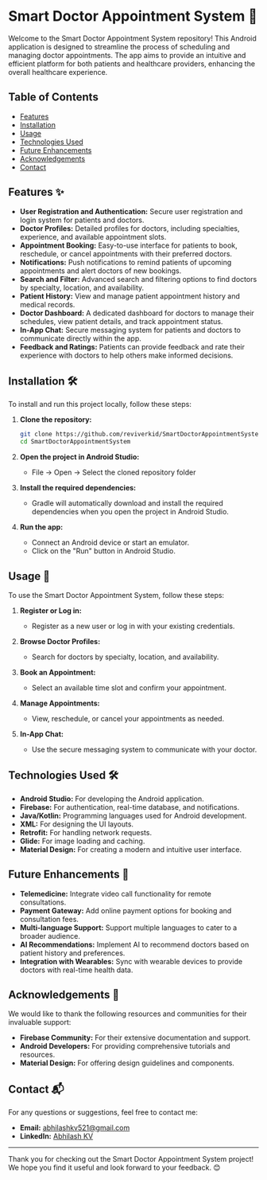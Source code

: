 # Smart Doctor Appointment System 🏥

Welcome to the Smart Doctor Appointment System repository! This Android application is designed to streamline the process of scheduling and managing doctor appointments. The app aims to provide an intuitive and efficient platform for both patients and healthcare providers, enhancing the overall healthcare experience.

## Table of Contents

- [Features](#features)
- [Installation](#installation)
- [Usage](#usage)
- [Technologies Used](#technologies-used)
- [Future Enhancements](#future-enhancements)
- [Acknowledgements](#acknowledgements)
- [Contact](#contact)

## Features ✨

- **User Registration and Authentication:** Secure user registration and login system for patients and doctors.
- **Doctor Profiles:** Detailed profiles for doctors, including specialties, experience, and available appointment slots.
- **Appointment Booking:** Easy-to-use interface for patients to book, reschedule, or cancel appointments with their preferred doctors.
- **Notifications:** Push notifications to remind patients of upcoming appointments and alert doctors of new bookings.
- **Search and Filter:** Advanced search and filtering options to find doctors by specialty, location, and availability.
- **Patient History:** View and manage patient appointment history and medical records.
- **Doctor Dashboard:** A dedicated dashboard for doctors to manage their schedules, view patient details, and track appointment status.
- **In-App Chat:** Secure messaging system for patients and doctors to communicate directly within the app.
- **Feedback and Ratings:** Patients can provide feedback and rate their experience with doctors to help others make informed decisions.

## Installation 🛠️

To install and run this project locally, follow these steps:

1. **Clone the repository:**
    ```bash
    git clone https://github.com/reviverkid/SmartDoctorAppointmentSystem.git
    cd SmartDoctorAppointmentSystem
    ```

2. **Open the project in Android Studio:**
    - File -> Open -> Select the cloned repository folder

3. **Install the required dependencies:**
    - Gradle will automatically download and install the required dependencies when you open the project in Android Studio.

4. **Run the app:**
    - Connect an Android device or start an emulator.
    - Click on the "Run" button in Android Studio.

## Usage 🚀

To use the Smart Doctor Appointment System, follow these steps:

1. **Register or Log in:**
   - Register as a new user or log in with your existing credentials.

2. **Browse Doctor Profiles:**
   - Search for doctors by specialty, location, and availability.

3. **Book an Appointment:**
   - Select an available time slot and confirm your appointment.

4. **Manage Appointments:**
   - View, reschedule, or cancel your appointments as needed.

5. **In-App Chat:**
   - Use the secure messaging system to communicate with your doctor.



## Technologies Used 🛠️

- **Android Studio:** For developing the Android application.
- **Firebase:** For authentication, real-time database, and notifications.
- **Java/Kotlin:** Programming languages used for Android development.
- **XML:** For designing the UI layouts.
- **Retrofit:** For handling network requests.
- **Glide:** For image loading and caching.
- **Material Design:** For creating a modern and intuitive user interface.

## Future Enhancements 🔮

- **Telemedicine:** Integrate video call functionality for remote consultations.
- **Payment Gateway:** Add online payment options for booking and consultation fees.
- **Multi-language Support:** Support multiple languages to cater to a broader audience.
- **AI Recommendations:** Implement AI to recommend doctors based on patient history and preferences.
- **Integration with Wearables:** Sync with wearable devices to provide doctors with real-time health data.

## Acknowledgements 🙏

We would like to thank the following resources and communities for their invaluable support:

- **Firebase Community:** For their extensive documentation and support.
- **Android Developers:** For providing comprehensive tutorials and resources.
- **Material Design:** For offering design guidelines and components.

## Contact 📬

For any questions or suggestions, feel free to contact me:

- **Email:** abhilashkv521@gmail.com
- **LinkedIn:** [Abhilash KV](https://www.linkedin.com/in/abhilashkv521/)


---

Thank you for checking out the Smart Doctor Appointment System project! We hope you find it useful and look forward to your feedback. 😊
